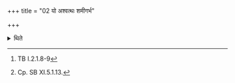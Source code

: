 +++
title = "02 यो अश्वत्थः शमीगर्भ"

+++

<details><summary>थिते</summary>

2. With yo aśvatthaḥ...[^1] the performer brings churning sticks out of the Aśvattha-tree grown on a Śamī-tree.[^2]  

[^1]: TB I.2.1.8-9  

[^2]: Cp. SB XI.5.1.13.
</details>
